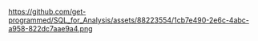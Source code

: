 https://github.com/get-programmed/SQL_for_Analysis/assets/88223554/1cb7e490-2e6c-4abc-a958-822dc7aae9a4.png

